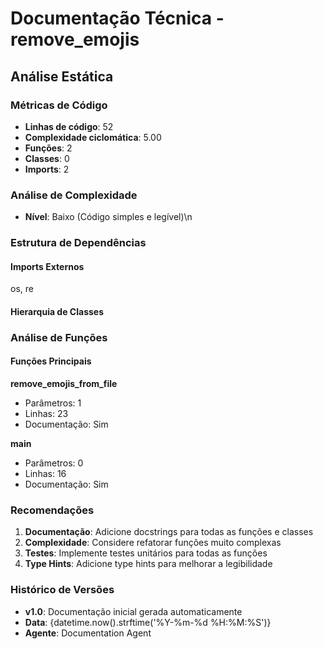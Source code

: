 # Documentação Técnica - remove_emojis

## Análise Estática

### Métricas de Código
- **Linhas de código**: 52
- **Complexidade ciclomática**: 5.00
- **Funções**: 2
- **Classes**: 0
- **Imports**: 2

### Análise de Complexidade
- **Nível**: Baixo (Código simples e legível)\n
### Estrutura de Dependências

#### Imports Externos
os, re

#### Hierarquia de Classes

### Análise de Funções

#### Funções Principais
**remove_emojis_from_file**
- Parâmetros: 1
- Linhas: 23
- Documentação: Sim

**main**
- Parâmetros: 0
- Linhas: 16
- Documentação: Sim

### Recomendações

1. **Documentação**: Adicione docstrings para todas as funções e classes
2. **Complexidade**: Considere refatorar funções muito complexas
3. **Testes**: Implemente testes unitários para todas as funções
4. **Type Hints**: Adicione type hints para melhorar a legibilidade

### Histórico de Versões

- **v1.0**: Documentação inicial gerada automaticamente
- **Data**: {datetime.now().strftime('%Y-%m-%d %H:%M:%S')}
- **Agente**: Documentation Agent

